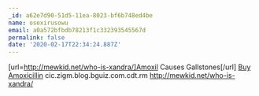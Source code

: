 ```yaml
---
_id: a62e7d90-51d5-11ea-8023-bf6b748ed4be
name: osexirusowu
email: a0a572bfbdb78213f1c332393545567d
permalink: false
date: '2020-02-17T22:34:24.887Z'
---
```

[url=http://mewkid.net/who-is-xandra/]Amoxil Causes Gallstones[/url] <a href="http://mewkid.net/who-is-xandra/">Buy Amoxicillin</a> cic.zigm.blog.bguiz.com.cdt.rm http://mewkid.net/who-is-xandra/
